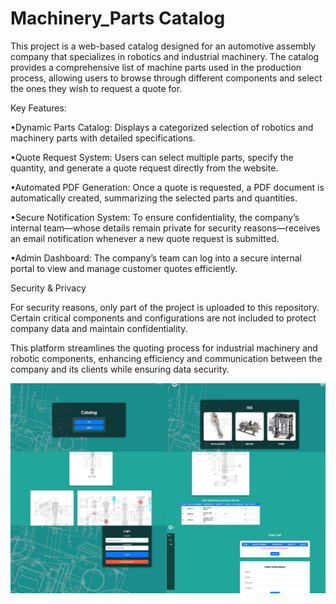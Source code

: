 # Machinery_Parts Catalog
This project is a web-based catalog designed for an automotive assembly company that specializes in robotics and industrial machinery. The catalog provides a comprehensive list of machine parts used in the production process, allowing users to browse through different components and select the ones they wish to request a quote for.

Key Features:

•Dynamic Parts Catalog: Displays a categorized selection of robotics and machinery parts with detailed specifications.

•Quote Request System: Users can select multiple parts, specify the quantity, and generate a quote request directly from the website.

•Automated PDF Generation: Once a quote is requested, a PDF document is automatically created, summarizing the selected parts and quantities.

•Secure Notification System: To ensure confidentiality, the company’s internal team—whose details remain private for security reasons—receives an email notification whenever a new quote request is submitted.

•Admin Dashboard: The company’s team can log into a secure internal portal to view and manage customer quotes efficiently.

Security & Privacy

For security reasons, only part of the project is uploaded to this repository. Certain critical components and configurations are not included to protect company data and maintain confidentiality.

This platform streamlines the quoting process for industrial machinery and robotic components, enhancing efficiency and communication between the company and its clients while ensuring data security.

![Banner](https://github.com/nataliacancinogarcia/Machinery_Parts/blob/main/Catalog.png) <!-- Optional banner image -->

